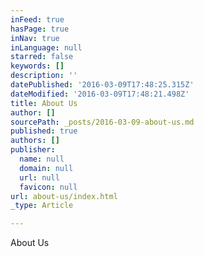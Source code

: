 ```yaml
---
inFeed: true
hasPage: true
inNav: true
inLanguage: null
starred: false
keywords: []
description: ''
datePublished: '2016-03-09T17:48:25.315Z'
dateModified: '2016-03-09T17:48:21.498Z'
title: About Us
author: []
sourcePath: _posts/2016-03-09-about-us.md
published: true
authors: []
publisher:
  name: null
  domain: null
  url: null
  favicon: null
url: about-us/index.html
_type: Article

---
```

About Us